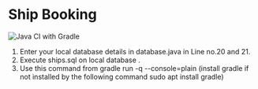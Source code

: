 # Ship Booking
![Java CI with Gradle](https://github.com/MaskedCarrot/Group38/workflows/Java%20CI%20with%20Gradle/badge.svg)

1. Enter your local database details in database.java in Line no.20 and 21.
2. Execute ships.sql on local database .
3. Use this command from 
    gradle run -q --console=plain
(install gradle if not installed by the following command sudo apt install gradle)
